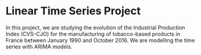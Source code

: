 # Linear Time Series Project

In this project, we are studying the evolution of the Industrial Production Index (CVS-CJO) for the manufacturing of tobacco-based products in France between January 1990 and October 2016.
We are modelling the time series with ARIMA models.
